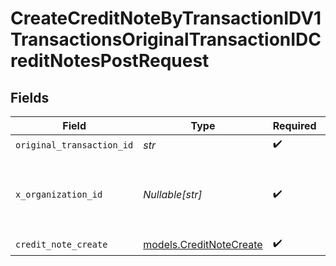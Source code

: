 # CreateCreditNoteByTransactionIDV1TransactionsOriginalTransactionIDCreditNotesPostRequest


## Fields

| Field                                                         | Type                                                          | Required                                                      | Description                                                   | Example                                                       |
| ------------------------------------------------------------- | ------------------------------------------------------------- | ------------------------------------------------------------- | ------------------------------------------------------------- | ------------------------------------------------------------- |
| `original_transaction_id`                                     | *str*                                                         | :heavy_check_mark:                                            | N/A                                                           |                                                               |
| `x_organization_id`                                           | *Nullable[str]*                                               | :heavy_check_mark:                                            | The unique identifier for the organization making the request | org_12345                                                     |
| `credit_note_create`                                          | [models.CreditNoteCreate](../models/creditnotecreate.md)      | :heavy_check_mark:                                            | N/A                                                           |                                                               |